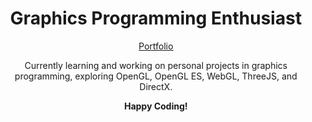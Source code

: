 <div align="center">

# **Graphics Programming Enthusiast**

[Portfolio](https://saurabhs-portfolio.vercel.app/)

Currently learning and working on personal projects in graphics programming, exploring OpenGL, OpenGL ES, WebGL, ThreeJS, and DirectX.

**Happy Coding!**

###

</div>
